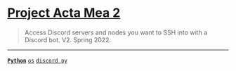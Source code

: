 # [Project Acta Mea 2](https://github.com/lxRbckl/Project-Acta-Mea/wiki/V2)
> Access Discord servers and nodes you want to SSH into with a Discord bot. V2. Spring 2022.

---

[**`Python`**](https://github.com/lxRbckl/lxRbckl/blob/main/Python/README.md)
[`os`](https://github.com/lxRbckl/lxRbckl/blob/main/Python/os/README.md)
[`discord py`](https://github.com/lxRbckl/lxRbckl/blob/main/Python/discord-py/README.md)

# 
